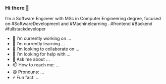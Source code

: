 ### Hi there 👋
I’m a Software Engineer with MSc in Computer Engineering degree, focused on #SoftwareDevelopment and #Machinelearning . #frontend #Backend #fullstackdeveloper


- 🔭 I’m currently working on ...
- 🌱 I’m currently learning ...
- 👯 I’m looking to collaborate on ...
- 🤔 I’m looking for help with ...
- 💬 Ask me about ...
- 📫 How to reach me: ...
- 😄 Pronouns: ...
- ⚡ Fun fact: ...

